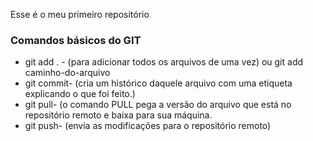 Esse é o meu primeiro repositório

### Comandos básicos do GIT

* git add . - (para adicionar todos os arquivos de uma vez) ou git add caminho-do-arquivo
* git commit- (cria um histórico daquele arquivo com uma etiqueta explicando o que foi feito.)
* git pull- (o comando PULL pega a versão do arquivo que está no repositório remoto e baixa para sua máquina.
* git push- (envia as modificações para o repositório remoto)
